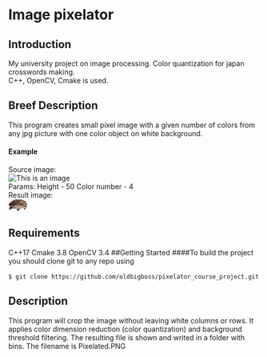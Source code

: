 # Image pixelator
## Introduction
My university project on image processing. Color quantization for japan crosswords making. <br/> C++, OpenCV, Cmake is used.
## Breef Description
This program creates small pixel image with a given number of colors from any jpg picture with one color object on white background. 
#### Example<br/>
Source image:<br/>
![This is an image](https://i.pinimg.com/originals/61/fe/e5/61fee5fe97183ba0c0647e56b7127bd4.jpg)<br/>
Params: Height - 50 Color number - 4<br/>
Result image:<br/>
![This is an image](bin.dbg/pixelated.png)
## Requirements
C++17
Cmake 3.8
OpenCV 3.4
##Getting Started
####To build the project you should clone git to any repo using 
```
$ git clone https://github.com/oldbigboss/pixelator_course_project.git
```
## Description
This program will crop the image without leaving white columns or rows. It applies color dimension reduction (color quantization) and background threshold filtering.
The resulting file is shown and writed in a folder with bins. The filename is Pixelated.PNG
